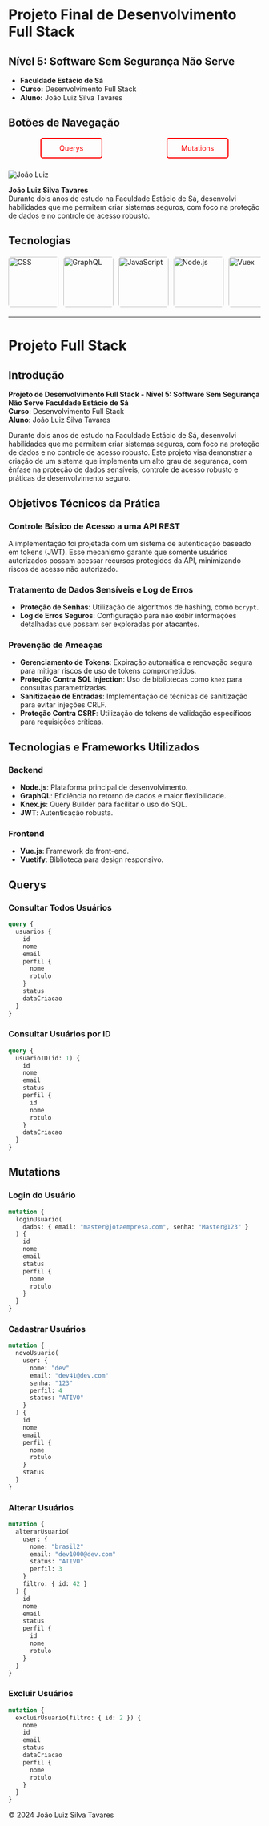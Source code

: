 # Projeto Final de Desenvolvimento Full Stack

## Nível 5: Software Sem Segurança Não Serve

- **Faculdade Estácio de Sá**
- **Curso:** Desenvolvimento Full Stack
- **Aluno:** João Luiz Silva Tavares

## Botões de Navegação

<div style="display:flex; justify-content: space-around">
<div style="text-align: center; margin-bottom: 10px;">
    <a href="#querys" style="color:red; text-decoration:none; padding:10px; width:100px ;background-color: transparent; border: 2px solid red; border-radius: 5px; display: block;">Querys</a>
</div>

<div style="text-align: center;">
    <a href="#mutations" style="color:red; text-decoration:none; padding:10px;  width:100px; background-color: transparent; border: 2px solid red; border-radius: 5px; display: block;">Mutations</a>
</div>
</div>

![João Luiz](./backend/img/imag.webp)

**João Luiz Silva Tavares**  
Durante dois anos de estudo na Faculdade Estácio de Sá, desenvolvi habilidades que me permitem criar sistemas seguros, com foco na proteção de dados e no controle de acesso robusto.

## Tecnologias

 <div style="width: 100%; overflow-x: auto; margin: 20px 0;">
    <div style="display: flex; gap: 10px;">
      <img src="./backend/img/css.webp" alt="CSS" style="height: 100px; width: auto; border-radius: 5px;">
      <img src="./backend/img/graphql.webp" alt="GraphQL" style="height: 100px; width: auto; border-radius: 5px;">
      <img src="./backend/img/js.webp" alt="JavaScript" style="height: 100px; width: auto; border-radius: 5px;">
      <img src="./backend/img/node.webp" alt="Node.js" style="height: 100px; width: auto; border-radius: 5px;">
      <img src="./backend/img/vuex.webp" alt="Vuex" style="height: 100px; width: auto; border-radius: 5px;">
      <img src="./backend/img/js.webp" alt="JavaScript" style="height: 100px; width: auto; border-radius: 5px;">
      <img src="./backend/img/vue.webp" alt="Vue.js" style="height: 100px; width: auto; border-radius: 5px;">
      <img src="./backend/img/html.webp" alt="HTML" style="height: 100px; width: auto; border-radius: 5px;">
    </div>
  </div>

---

# Projeto Full Stack

## Introdução

**Projeto de Desenvolvimento Full Stack - Nível 5: Software Sem Segurança Não Serve**
**Faculdade Estácio de Sá**  
**Curso**: Desenvolvimento Full Stack  
**Aluno**: João Luiz Silva Tavares

Durante dois anos de estudo na Faculdade Estácio de Sá, desenvolvi habilidades que me permitem criar sistemas seguros, com foco na proteção de dados e no controle de acesso robusto. Este projeto visa demonstrar a criação de um sistema que implementa um alto grau de segurança, com ênfase na proteção de dados sensíveis, controle de acesso robusto e práticas de desenvolvimento seguro.

## Objetivos Técnicos da Prática

### Controle Básico de Acesso a uma API REST

A implementação foi projetada com um sistema de autenticação baseado em tokens (JWT). Esse mecanismo garante que somente usuários autorizados possam acessar recursos protegidos da API, minimizando riscos de acesso não autorizado.

### Tratamento de Dados Sensíveis e Log de Erros

- **Proteção de Senhas**: Utilização de algoritmos de hashing, como `bcrypt`.
- **Log de Erros Seguros**: Configuração para não exibir informações detalhadas que possam ser exploradas por atacantes.

### Prevenção de Ameaças

- **Gerenciamento de Tokens**: Expiração automática e renovação segura para mitigar riscos de uso de tokens comprometidos.
- **Proteção Contra SQL Injection**: Uso de bibliotecas como `knex` para consultas parametrizadas.
- **Sanitização de Entradas**: Implementação de técnicas de sanitização para evitar injeções CRLF.
- **Proteção Contra CSRF**: Utilização de tokens de validação específicos para requisições críticas.

## Tecnologias e Frameworks Utilizados

### Backend

- **Node.js**: Plataforma principal de desenvolvimento.
- **GraphQL**: Eficiência no retorno de dados e maior flexibilidade.
- **Knex.js**: Query Builder para facilitar o uso do SQL.
- **JWT**: Autenticação robusta.

### Frontend

- **Vue.js**: Framework de front-end.
- **Vuetify**: Biblioteca para design responsivo.

## Querys

### Consultar Todos Usuários

```graphql
query {
  usuarios {
    id
    nome
    email
    perfil {
      nome
      rotulo
    }
    status
    dataCriacao
  }
}
```

### Consultar Usuários por ID

```graphql
query {
  usuarioID(id: 1) {
    id
    nome
    email
    status
    perfil {
      id
      nome
      rotulo
    }
    dataCriacao
  }
}
```

## Mutations

### Login do Usuário

```graphql
mutation {
  loginUsuario(
    dados: { email: "master@jotaempresa.com", senha: "Master@123" }
  ) {
    id
    nome
    email
    status
    perfil {
      nome
      rotulo
    }
  }
}
```

### Cadastrar Usuários

```graphql
mutation {
  novoUsuario(
    user: {
      nome: "dev"
      email: "dev41@dev.com"
      senha: "123"
      perfil: 4
      status: "ATIVO"
    }
  ) {
    id
    nome
    email
    perfil {
      nome
      rotulo
    }
    status
  }
}
```

### Alterar Usuários

```graphql
mutation {
  alterarUsuario(
    user: {
      nome: "brasil2"
      email: "dev1000@dev.com"
      status: "ATIVO"
      perfil: 3
    }
    filtro: { id: 42 }
  ) {
    id
    nome
    email
    status
    perfil {
      id
      nome
      rotulo
    }
  }
}
```

### Excluir Usuários

```graphql
mutation {
  excluirUsuario(filtro: { id: 2 }) {
    nome
    id
    email
    status
    dataCriacao
    perfil {
      nome
      rotulo
    }
  }
}
```

© 2024 João Luiz Silva Tavares
